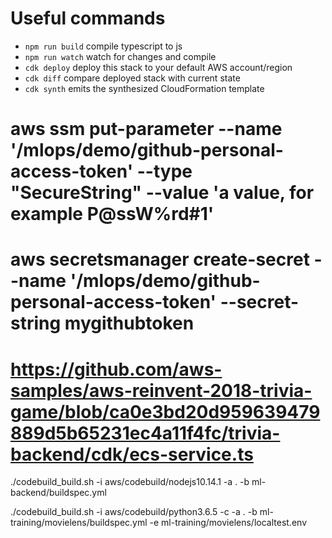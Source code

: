 # Useful commands

 * `npm run build`   compile typescript to js
 * `npm run watch`   watch for changes and compile
 * `cdk deploy`      deploy this stack to your default AWS account/region
 * `cdk diff`        compare deployed stack with current state
 * `cdk synth`       emits the synthesized CloudFormation template


# aws ssm put-parameter --name '/mlops/demo/github-personal-access-token' --type "SecureString" --value 'a value, for example P@ssW%rd#1'
# aws secretsmanager create-secret --name '/mlops/demo/github-personal-access-token' --secret-string mygithubtoken


# https://github.com/aws-samples/aws-reinvent-2018-trivia-game/blob/ca0e3bd20d959639479889d5b65231ec4a11f4fc/trivia-backend/cdk/ecs-service.ts

./codebuild_build.sh -i aws/codebuild/nodejs10.14.1 -a . -b ml-backend/buildspec.yml

./codebuild_build.sh -i aws/codebuild/python3.6.5 -c -a . -b ml-training/movielens/buildspec.yml -e ml-training/movielens/localtest.env 
